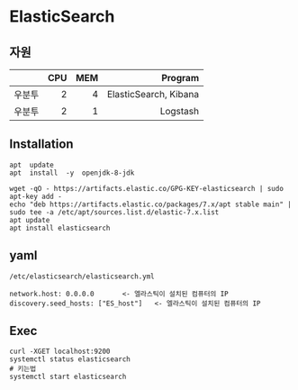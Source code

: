 # ElasticSearch
## 자원
||CPU|MEM|Program|
|:--:|--:|--:|--:|
|우분투|2|4|ElasticSearch, Kibana|
|우분투|2|1|Logstash|

## Installation
```shell
apt  update
apt  install  -y  openjdk-8-jdk

wget -qO - https://artifacts.elastic.co/GPG-KEY-elasticsearch | sudo apt-key add -
echo "deb https://artifacts.elastic.co/packages/7.x/apt stable main" | sudo tee -a /etc/apt/sources.list.d/elastic-7.x.list
apt update
apt install elasticsearch
```
## yaml

```shell
/etc/elasticsearch/elasticsearch.yml
```
```
network.host: 0.0.0.0		<- 엘라스틱이 설치된 컴퓨터의 IP
discovery.seed_hosts: ["ES_host"]	<- 엘라스틱이 설치된 컴퓨터의 IP
```


## Exec
```shell
curl -XGET localhost:9200
systemctl status elasticsearch
# 키는법
systemctl start elasticsearch
```
